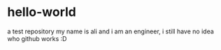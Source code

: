 # hello-world
a test repository
my name is ali and i am an engineer, i still have no idea who github works :D
